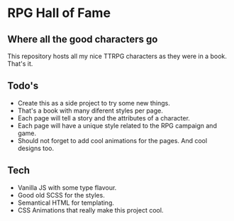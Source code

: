 # RPG Hall of Fame

## Where all the good characters go

This repository hosts all my nice TTRPG characters as they were in a book. That's it.

## Todo's

- Create this as a side project to try some new things.
- That's a book with many diferent styles per page.
- Each page will tell a story and the attributes of a character.
- Each page will have a unique style related to the RPG campaign and game.
- Should not forget to add cool animations for the pages. And cool designs too.

## Tech

- Vanilla JS with some type flavour.
- Good old SCSS for the styles.
- Semantical HTML for templating.
- CSS Animations that really make this project cool.

